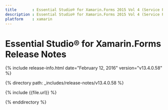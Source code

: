 ```yaml
---
title       : Essential Studio® for Xamarin.Forms 2015 Vol 4 (Service Pack 1) Release Notes
description : Essential Studio® for Xamarin.Forms 2015 Vol 4 (Service Pack 1) Release Notes
platform    : xamarin
---
```


# Essential Studio® for Xamarin.Forms Release Notes

{% include release-info.html date="February 12, 2016" version="v13.4.0.58" %}

{% directory path: _includes/release-notes/v13.4.0.58 %}

{% include {{file.url}} %}

{% enddirectory %}